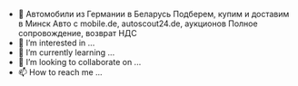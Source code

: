 - 👋 Автомобили из Германии в Беларусь
Подберем, купим и доставим в Минск
Авто с mobile.de, autoscout24.de, аукционов
Полное сопровождение, возврат НДС
- 👀 I’m interested in ...
- 🌱 I’m currently learning ...
- 💞️ I’m looking to collaborate on ...
- 📫 How to reach me ...

<!---
Autobroker/Autobroker is a ✨ special ✨ repository because its `README.md` (this file) appears on your GitHub profile.
You can click the Preview link to take a look at your changes.
--->
